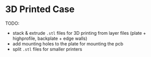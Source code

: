 # 3D Printed Case

TODO:

- stack &amp; extrude `.stl` files for 3D printing from layer files (plate + highprofile, backplate + edge walls)
- add mounting holes to the plate for mounting the pcb
- split `.stl` files for smaller printers
